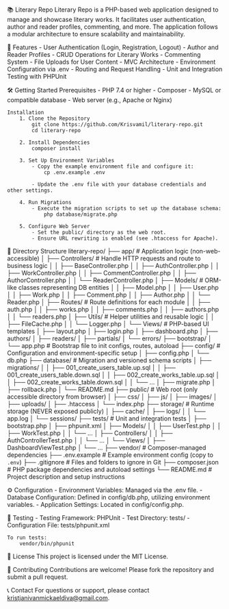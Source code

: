 📚 Literary Repo
    Literary Repo is a PHP-based web application designed to manage and showcase literary works. It facilitates user authentication, author and reader profiles, commenting, and more. The application follows a modular architecture to ensure scalability and maintainability.

🚀 Features
    - User Authentication (Login, Registration, Logout)
    - Author and Reader Profiles
    - CRUD Operations for Literary Works
    - Commenting System
    - File Uploads for User Content
    - MVC Architecture
    - Environment Configuration via .env
    - Routing and Request Handling
    - Unit and Integration Testing with PHPUnit

🛠️ Getting Started
    Prerequisites
        - PHP 7.4 or higher
        - Composer
        - MySQL or compatible database
        - Web server (e.g., Apache or Nginx)

    Installation
        1. Clone the Repository
            git clone https://github.com/Krisvamil/literary-repo.git
            cd literary-repo
        
        2. Install Dependencies
            composer install

        3. Set Up Environment Variables
            - Copy the example environment file and configure it:
                cp .env.example .env

            - Update the .env file with your database credentials and other settings.
        
        4. Run Migrations
            - Execute the migration scripts to set up the database schema:
                php database/migrate.php
            
        5. Configure Web Server
            - Set the public/ directory as the web root.
            - Ensure URL rewriting is enabled (see .htaccess for Apache).

📂 Directory Structure
    literary-repo/
    ├── app/                            # Application logic (non-web-accessible)
    │   ├── Controllers/                # Handle HTTP requests and route to business logic
    │   │   ├── BaseController.php
    │   │   ├── AuthController.php
    │   │   ├── WorkController.php
    │   │   ├── CommentController.php
    │   │   ├── AuthorController.php
    │   │   └── ReaderController.php
    │   ├── Models/                     # ORM-like classes representing DB entities
    │   │   ├── Model.php
    │   │   ├── User.php
    │   │   ├── Work.php
    │   │   ├── Comment.php
    │   │   ├── Author.php
    │   │   └── Reader.php
    │   ├── Routes/                     # Route definitions for each module
    │   │   ├── auth.php
    │   │   ├── works.php
    │   │   ├── comments.php
    │   │   ├── authors.php
    │   │   └── readers.php
    │   ├── Utils/                      # Helper utilities and reusable logic
    │   │   ├── FileCache.php
    │   │   └── Logger.php
    │   └── Views/                      # PHP-based UI templates
    │       ├── layout.php
    │       ├── login.php
    │       ├── dashboard.php
    │       ├── authors/
    │       ├── readers/
    │       ├── partials/
    │       └── errors/
    ├── bootstrap/
    │   └── app.php                     # Bootstrap file to init configs, routes, autoload
    ├── config/                         # Configuration and environment-specific setup
    │   ├── config.php
    │   └── db.php
    ├── database/                       # Migration and versioned schema scripts
    │   ├── migrations/
    │   │   ├── 001_create_users_table.up.sql
    │   │   ├── 001_create_users_table.down.sql
    │   │   ├── 002_create_works_table.up.sql
    │   │   ├── 002_create_works_table.down.sql
    │   │   └── ...
    │   ├── migrate.php
    │   ├── rollback.php
    │   └── README.md
    ├── public/                         # Web root (only accessible directory from browser)
    │   ├── css/
    │   ├── js/
    │   ├── images/
    │   ├── uploads/
    │   ├── .htaccess
    │   └── index.php
    ├── storage/                        # Runtime storage (NEVER exposed publicly)
    │   ├── cache/
    │   ├── logs/
    │   │   └── app.log
    │   └── sessions/
    ├── tests/                          # Unit and integration tests
    │   ├── bootstrap.php
    │   ├── phpunit.xml
    │   ├── Models/
    │   │   ├── UserTest.php
    │   │   ├── WorkTest.php
    │   │   └── ...
    │   ├── Controllers/
    │   │   ├── AuthControllerTest.php
    │   │   └── ...
    │   └── Views/
    │       ├── DashboardViewTest.php
    │       └── ...
    ├── vendor/                         # Composer-managed dependencies
    ├── .env.example                    # Example environment config (copy to `.env`)
    ├── .gitignore                      # Files and folders to ignore in Git
    ├── composer.json                   # PHP package dependencies and autoload settings
    └── README.md                       # Project description and setup instructions

⚙️ Configuration
    - Environment Variables: Managed via the .env file.
    - Database Configuration: Defined in config/db.php, utilizing environment variables.
    - Application Settings: Located in config/config.php.

🧪 Testing
    - Testing Framework: PHPUnit
    - Test Directory: tests/
    - Configuration File: tests/phpunit.xml

    To run tests:
        vendor/bin/phpunit

📝 License
    This project is licensed under the MIT License.

🤝 Contributing
    Contributions are welcome! Please fork the repository and submit a pull request.

📞 Contact
    For questions or support, please contact kristjanivanmickaeldiva@gmail.com.

